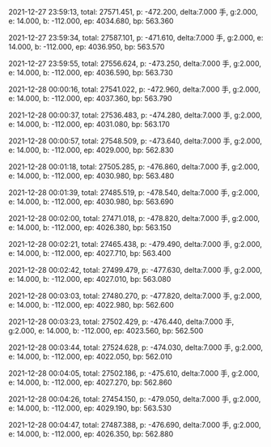 2021-12-27 23:59:13, total: 27571.451, p: -472.200, delta:7.000 手, g:2.000, e: 14.000, b: -112.000, ep: 4034.680, bp: 563.360

2021-12-27 23:59:34, total: 27587.101, p: -471.610, delta:7.000 手, g:2.000, e: 14.000, b: -112.000, ep: 4036.950, bp: 563.570

2021-12-27 23:59:55, total: 27556.624, p: -473.250, delta:7.000 手, g:2.000, e: 14.000, b: -112.000, ep: 4036.590, bp: 563.730

2021-12-28 00:00:16, total: 27541.022, p: -472.960, delta:7.000 手, g:2.000, e: 14.000, b: -112.000, ep: 4037.360, bp: 563.790

2021-12-28 00:00:37, total: 27536.483, p: -474.280, delta:7.000 手, g:2.000, e: 14.000, b: -112.000, ep: 4031.080, bp: 563.170

2021-12-28 00:00:57, total: 27548.509, p: -473.640, delta:7.000 手, g:2.000, e: 14.000, b: -112.000, ep: 4029.000, bp: 562.830

2021-12-28 00:01:18, total: 27505.285, p: -476.860, delta:7.000 手, g:2.000, e: 14.000, b: -112.000, ep: 4030.980, bp: 563.480

2021-12-28 00:01:39, total: 27485.519, p: -478.540, delta:7.000 手, g:2.000, e: 14.000, b: -112.000, ep: 4030.980, bp: 563.690

2021-12-28 00:02:00, total: 27471.018, p: -478.820, delta:7.000 手, g:2.000, e: 14.000, b: -112.000, ep: 4026.380, bp: 563.150

2021-12-28 00:02:21, total: 27465.438, p: -479.490, delta:7.000 手, g:2.000, e: 14.000, b: -112.000, ep: 4027.710, bp: 563.400

2021-12-28 00:02:42, total: 27499.479, p: -477.630, delta:7.000 手, g:2.000, e: 14.000, b: -112.000, ep: 4027.010, bp: 563.080

2021-12-28 00:03:03, total: 27480.270, p: -477.820, delta:7.000 手, g:2.000, e: 14.000, b: -112.000, ep: 4022.980, bp: 562.600

2021-12-28 00:03:23, total: 27502.429, p: -476.440, delta:7.000 手, g:2.000, e: 14.000, b: -112.000, ep: 4023.560, bp: 562.500

2021-12-28 00:03:44, total: 27524.628, p: -474.030, delta:7.000 手, g:2.000, e: 14.000, b: -112.000, ep: 4022.050, bp: 562.010

2021-12-28 00:04:05, total: 27502.186, p: -475.610, delta:7.000 手, g:2.000, e: 14.000, b: -112.000, ep: 4027.270, bp: 562.860

2021-12-28 00:04:26, total: 27454.150, p: -479.050, delta:7.000 手, g:2.000, e: 14.000, b: -112.000, ep: 4029.190, bp: 563.530

2021-12-28 00:04:47, total: 27487.388, p: -476.690, delta:7.000 手, g:2.000, e: 14.000, b: -112.000, ep: 4026.350, bp: 562.880